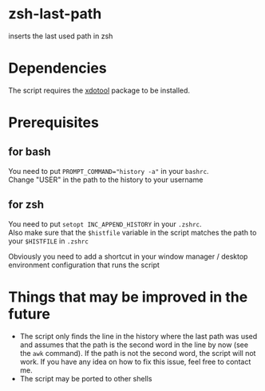 # zsh-last-path
inserts the last used path in zsh

# Dependencies
The script requires the [xdotool](https://www.semicomplete.com/projects/xdotool/) package to be installed.

# Prerequisites
## for bash
You need to put `PROMPT_COMMAND="history -a"` in your `bashrc`.  
Change "USER" in the path to the history to your username

## for zsh
You need to put `setopt INC_APPEND_HISTORY` in your `.zshrc`.  
Also make sure that the `$histfile` variable in the script matches the path to your `$HISTFILE` in `.zshrc`  

Obviously you need to add a shortcut in your window manager / desktop environment configuration that runs the script

# Things that may be improved in the future
* The script only finds the line in the history where the last path was used and assumes that the path is the second word in the line by now (see the `awk` command). If the path is not the second word, the script will not work. If you have any idea on how to fix this issue, feel free to contact me.
* The script may be ported to other shells
